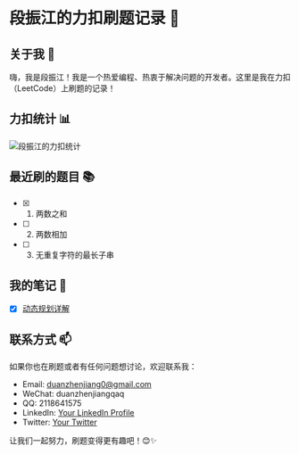 # 段振江的力扣刷题记录 🚀

## 关于我 👋
嗨，我是段振江！我是一个热爱编程、热衷于解决问题的开发者。这里是我在力扣（LeetCode）上刷题的记录！

## 力扣统计 📊
![段振江的力扣统计](https://leetcode-stats-six.vercel.app/api?username=qaqdzj&theme=dark&hide_title=true&show_icons=true)

## 最近刷的题目 📚
- [x] 1. 两数之和
- [ ] 2. 两数相加
- [ ] 3. 无重复字符的最长子串

## 我的笔记 📝
- [x] [动态规划详解](https://github.com/qaqdzj/leetcode-notes)

## 联系方式 📫
如果你也在刷题或者有任何问题想讨论，欢迎联系我：
- Email: duanzhenjiang0@gmail.com
- WeChat: duanzhenjiangqaq
- QQ: 2118641575
- LinkedIn: [Your LinkedIn Profile](https://www.linkedin.com/in/your_profile/)
- Twitter: [Your Twitter](https://twitter.com/your_handle)

让我们一起努力，刷题变得更有趣吧！😊✨
